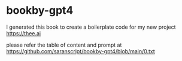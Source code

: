 # bookby-gpt4

I generated this book to create a boilerplate code for my new project https://thee.ai

please refer the table of content and prompt at https://github.com/saranscript/bookby-gpt4/blob/main/0.txt
